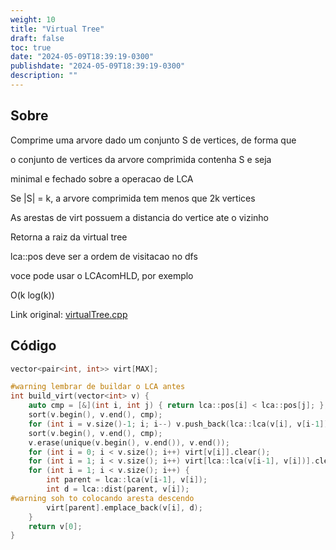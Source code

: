 ```yaml
---
weight: 10
title: "Virtual Tree"
draft: false
toc: true
date: "2024-05-09T18:39:19-0300"
publishdate: "2024-05-09T18:39:19-0300"
description: ""
---
```


## Sobre
 Comprime uma arvore dado um conjunto S de vertices, de forma que

 o conjunto de vertices da arvore comprimida contenha S e seja

 minimal e fechado sobre a operacao de LCA

 Se |S| = k, a arvore comprimida tem menos que 2k vertices

 As arestas de virt possuem a distancia do vertice ate o vizinho

 Retorna a raiz da virtual tree

 

 lca::pos deve ser a ordem de visitacao no dfs

 voce pode usar o LCAcomHLD, por exemplo



 O(k log(k))



Link original: [virtualTree.cpp](https://github.com/brunomaletta/Biblioteca/tree/master/Codigo/Grafos/virtualTree.cpp)

## Código
```cpp
vector<pair<int, int>> virt[MAX];

#warning lembrar de buildar o LCA antes
int build_virt(vector<int> v) {
	auto cmp = [&](int i, int j) { return lca::pos[i] < lca::pos[j]; };
	sort(v.begin(), v.end(), cmp);
	for (int i = v.size()-1; i; i--) v.push_back(lca::lca(v[i], v[i-1]));
	sort(v.begin(), v.end(), cmp);
	v.erase(unique(v.begin(), v.end()), v.end());
	for (int i = 0; i < v.size(); i++) virt[v[i]].clear();
	for (int i = 1; i < v.size(); i++) virt[lca::lca(v[i-1], v[i])].clear();
	for (int i = 1; i < v.size(); i++) {
		int parent = lca::lca(v[i-1], v[i]);
		int d = lca::dist(parent, v[i]);
#warning soh to colocando aresta descendo
		virt[parent].emplace_back(v[i], d);
	}
	return v[0];
}
```
